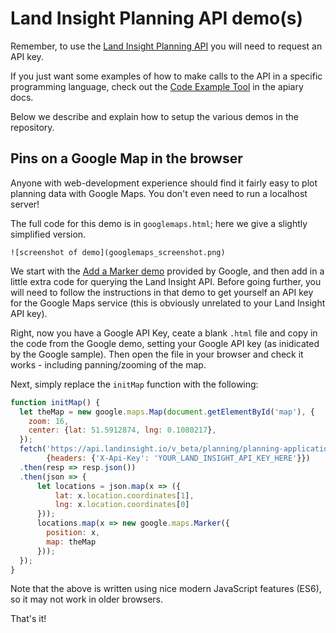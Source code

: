 # Land Insight Planning API demo(s)
Remember, to use the [Land Insight Planning API](http://www.landinsight.io/api) you will need to request an API key.   


If you just want some examples of how to make calls to the API in a specific programming language, check out the [Code Example Tool](http://docs.landinsight.apiary.io/#reference/planning-applications/list/get?console=1) in the apiary docs.  


Below we describe and explain how to setup the various demos in the repository.


## Pins on a Google Map in the browser

Anyone with web-development experience should find it fairly easy to plot planning data with Google Maps.  You don't even need to run a localhost server!   

The full code for this demo is in `googlemaps.html`; here we give a slightly simplified version.   

```
![screenshot of demo](googlemaps_screenshot.png)
```

We start with the [Add a Marker demo](https://developers.google.com/maps/documentation/javascript/adding-a-google-map) provided by Google, and then add in a little extra code for querying the Land Insight API.  Before going further, you will need to follow the instructions in that demo to get yourself an API key for the Google Maps service (this is obviously unrelated to your Land Insight API key).   

Right, now you have a Google API Key, ceate a blank `.html` file and copy in the code from the Google demo, setting your Google API key (as inidicated by the Google sample).  Then open the file in your browser and check it works - including panning/zooming of the map.

Next, simply replace the `initMap` function with the following:

```javascript
function initMap() {
  let theMap = new google.maps.Map(document.getElementById('map'), {
    zoom: 16,
    center: {lat: 51.5912874, lng: 0.1080217},
  });
  fetch('https://api.landinsight.io/v_beta/planning/planning-applications?radius=100&limit=15&location=1080217%2C51.5912874/',
        {headers: {'X-Api-Key': 'YOUR_LAND_INSIGHT_API_KEY_HERE'}})
  .then(resp => resp.json())
  .then(json => {
      let locations = json.map(x => ({
          lat: x.location.coordinates[1],
          lng: x.location.coordinates[0]
      }));
      locations.map(x => new google.maps.Marker({
        position: x,
        map: theMap
      }));
  });
}
```

Note that the above is written using nice modern JavaScript features (ES6), so it may not work in older browsers.

That's it!


